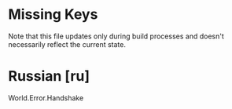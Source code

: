 # Missing Keys
Note that this file updates only during build processes and doesn't necessarily reflect the current state.

# Russian [ru]
World.Error.Handshake  


